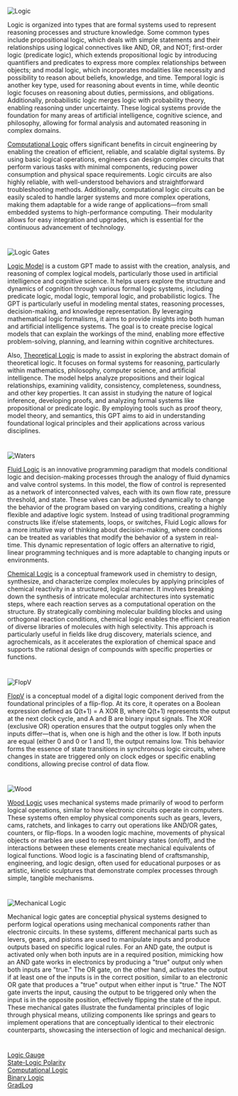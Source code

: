 ![Logic](https://github.com/user-attachments/assets/746711dd-b6af-4745-82cb-b0e0d0e4e49d)

Logic is organized into types that are formal systems used to represent reasoning processes and structure knowledge. Some common types include propositional logic, which deals with simple statements and their relationships using logical connectives like AND, OR, and NOT; first-order logic (predicate logic), which extends propositional logic by introducing quantifiers and predicates to express more complex relationships between objects; and modal logic, which incorporates modalities like necessity and possibility to reason about beliefs, knowledge, and time. Temporal logic is another key type, used for reasoning about events in time, while deontic logic focuses on reasoning about duties, permissions, and obligations. Additionally, probabilistic logic merges logic with probability theory, enabling reasoning under uncertainty. These logical systems provide the foundation for many areas of artificial intelligence, cognitive science, and philosophy, allowing for formal analysis and automated reasoning in complex domains.

[Computational Logic](https://chatgpt.com/g/g-JTuo4xfRG-computational-logic) offers significant benefits in circuit engineering by enabling the creation of efficient, reliable, and scalable digital systems. By using basic logical operations, engineers can design complex circuits that perform various tasks with minimal components, reducing power consumption and physical space requirements. Logic circuits are also highly reliable, with well-understood behaviors and straightforward troubleshooting methods. Additionally, computational logic circuits can be easily scaled to handle larger systems and more complex operations, making them adaptable for a wide range of applications—from small embedded systems to high-performance computing. Their modularity allows for easy integration and upgrades, which is essential for the continuous advancement of technology.

#

![Logic Gates](https://github.com/user-attachments/assets/a3c6df89-471d-4904-8be9-80de895874f0)

[Logic Model](https://chatgpt.com/g/g-686c6a45f58081918fd3617d33e51453-logic-model) is a custom GPT made to assist with the creation, analysis, and reasoning of complex logical models, particularly those used in artificial intelligence and cognitive science. It helps users explore the structure and dynamics of cognition through various formal logic systems, including predicate logic, modal logic, temporal logic, and probabilistic logics. The GPT is particularly useful in modeling mental states, reasoning processes, decision-making, and knowledge representation. By leveraging mathematical logic formalisms, it aims to provide insights into both human and artificial intelligence systems. The goal is to create precise logical models that can explain the workings of the mind, enabling more effective problem-solving, planning, and learning within cognitive architectures.

Also, [Theoretical Logic](https://chatgpt.com/g/g-6802bbafab448191aa7909756305c2c7-theoretical-logic) is made to assist in exploring the abstract domain of theoretical logic. It focuses on formal systems for reasoning, particularly within mathematics, philosophy, computer science, and artificial intelligence. The model helps analyze propositions and their logical relationships, examining validity, consistency, completeness, soundness, and other key properties. It can assist in studying the nature of logical inference, developing proofs, and analyzing formal systems like propositional or predicate logic. By employing tools such as proof theory, model theory, and semantics, this GPT aims to aid in understanding foundational logical principles and their applications across various disciplines.

#

![Waters](https://github.com/user-attachments/assets/9ef51545-4f77-45d7-9f29-253de7f4b9b6)

[Fluid Logic](https://chatgpt.com/g/g-686cb743b56481918bfa7309c5f31afd-fluid-logic) is an innovative programming paradigm that models conditional logic and decision-making processes through the analogy of fluid dynamics and valve control systems. In this model, the flow of control is represented as a network of interconnected valves, each with its own flow rate, pressure threshold, and state. These valves can be adjusted dynamically to change the behavior of the program based on varying conditions, creating a highly flexible and adaptive logic system. Instead of using traditional programming constructs like if/else statements, loops, or switches, Fluid Logic allows for a more intuitive way of thinking about decision-making, where conditions can be treated as variables that modify the behavior of a system in real-time. This dynamic representation of logic offers an alternative to rigid, linear programming techniques and is more adaptable to changing inputs or environments.

[Chemical Logic](https://chatgpt.com/g/g-67a91404516881918732290770e57f19-chemical-logic) is a conceptual framework used in chemistry to design, synthesize, and characterize complex molecules by applying principles of chemical reactivity in a structured, logical manner. It involves breaking down the synthesis of intricate molecular architectures into systematic steps, where each reaction serves as a computational operation on the structure. By strategically combining molecular building blocks and using orthogonal reaction conditions, chemical logic enables the efficient creation of diverse libraries of molecules with high selectivity. This approach is particularly useful in fields like drug discovery, materials science, and agrochemicals, as it accelerates the exploration of chemical space and supports the rational design of compounds with specific properties or functions.

#

![FlopV](https://github.com/user-attachments/assets/e1e20ac9-1251-46f0-aca1-6bb65e565b09)

[FlopV](https://chatgpt.com/g/g-683d407301fc81918f38270a071248b7-flopv) is a conceptual model of a digital logic component derived from the foundational principles of a flip-flop. At its core, it operates on a Boolean expression defined as Q(t+1) = A XOR B, where Q(t+1) represents the output at the next clock cycle, and A and B are binary input signals. The XOR (exclusive OR) operation ensures that the output toggles only when the inputs differ—that is, when one is high and the other is low. If both inputs are equal (either 0 and 0 or 1 and 1), the output remains low. This behavior forms the essence of state transitions in synchronous logic circuits, where changes in state are triggered only on clock edges or specific enabling conditions, allowing precise control of data flow.

#

![Wood](https://github.com/user-attachments/assets/2a876515-5de8-4929-8083-43bf02b7ba60)

[Wood Logic](https://chatgpt.com/g/g-67e49e35e0c881919922c11452d76fe2-wood-logic) uses mechanical systems made primarily of wood to perform logical operations, similar to how electronic circuits operate in computers. These systems often employ physical components such as gears, levers, cams, ratchets, and linkages to carry out operations like AND/OR gates, counters, or flip-flops. In a wooden logic machine, movements of physical objects or marbles are used to represent binary states (on/off), and the interactions between these elements create mechanical equivalents of logical functions. Wood logic is a fascinating blend of craftsmanship, engineering, and logic design, often used for educational purposes or as artistic, kinetic sculptures that demonstrate complex processes through simple, tangible mechanisms.

#

![Mechanical Logic](https://github.com/user-attachments/assets/c2020c4d-c2f6-47e4-8df9-75e35eb0d6cb)

Mechanical logic gates are conceptial physical systems designed to perform logical operations using mechanical components rather than electronic circuits. In these systems, different mechanical parts such as levers, gears, and pistons are used to manipulate inputs and produce outputs based on specific logical rules. For an AND gate, the output is activated only when both inputs are in a required position, mimicking how an AND gate works in electronics by producing a "true" output only when both inputs are "true." The OR gate, on the other hand, activates the output if at least one of the inputs is in the correct position, similar to an electronic OR gate that produces a "true" output when either input is "true." The NOT gate inverts the input, causing the output to be triggered only when the input is in the opposite position, effectively flipping the state of the input. These mechanical gates illustrate the fundamental principles of logic through physical means, utilizing components like springs and gears to implement operations that are conceptually identical to their electronic counterparts, showcasing the intersection of logic and mechanical design.

#

[Logic Gauge](https://github.com/sourceduty/Logic_Gauge)
<br>
[State-Logic Polarity](https://chatgpt.com/g/g-67b4a46ac9208191ae7850560fbefefa-state-logic-polarity)
<br>
[Computational Logic](https://chatgpt.com/g/g-JTuo4xfRG-computational-logic)
<br>
[Binary Logic](https://chatgpt.com/g/g-6776795e9eb881919101d3788e373e97-binary-logic)
<br>
[GradLog](https://github.com/sourceduty/GradLog)
